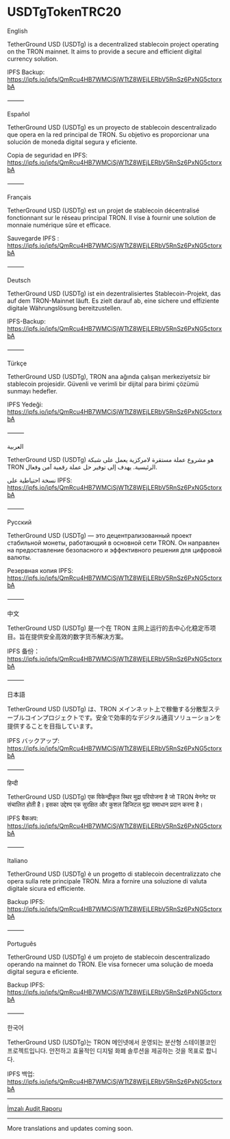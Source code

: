 # USDTgTokenTRC20

English

TetherGround USD (USDTg) is a decentralized stablecoin project operating on the TRON mainnet. It aims to provide a secure and efficient digital currency solution.

IPFS Backup:
https://ipfs.io/ipfs/QmRcu4HB7WMCiSjWTtZ8WEjLERbV5RnSz6PxNG5ctorxbA

⸻

Español

TetherGround USD (USDTg) es un proyecto de stablecoin descentralizado que opera en la red principal de TRON. Su objetivo es proporcionar una solución de moneda digital segura y eficiente.

Copia de seguridad en IPFS:
https://ipfs.io/ipfs/QmRcu4HB7WMCiSjWTtZ8WEjLERbV5RnSz6PxNG5ctorxbA

⸻

Français

TetherGround USD (USDTg) est un projet de stablecoin décentralisé fonctionnant sur le réseau principal TRON. Il vise à fournir une solution de monnaie numérique sûre et efficace.

Sauvegarde IPFS :
https://ipfs.io/ipfs/QmRcu4HB7WMCiSjWTtZ8WEjLERbV5RnSz6PxNG5ctorxbA

⸻

Deutsch

TetherGround USD (USDTg) ist ein dezentralisiertes Stablecoin-Projekt, das auf dem TRON-Mainnet läuft. Es zielt darauf ab, eine sichere und effiziente digitale Währungslösung bereitzustellen.

IPFS-Backup:
https://ipfs.io/ipfs/QmRcu4HB7WMCiSjWTtZ8WEjLERbV5RnSz6PxNG5ctorxbA

⸻

Türkçe

TetherGround USD (USDTg), TRON ana ağında çalışan merkeziyetsiz bir stablecoin projesidir. Güvenli ve verimli bir dijital para birimi çözümü sunmayı hedefler.

IPFS Yedeği:
https://ipfs.io/ipfs/QmRcu4HB7WMCiSjWTtZ8WEjLERbV5RnSz6PxNG5ctorxbA

⸻

العربية

TetherGround USD (USDTg) هو مشروع عملة مستقرة لامركزية يعمل على شبكة TRON الرئيسية. يهدف إلى توفير حل عملة رقمية آمن وفعال.

نسخة احتياطية على IPFS:
https://ipfs.io/ipfs/QmRcu4HB7WMCiSjWTtZ8WEjLERbV5RnSz6PxNG5ctorxbA

⸻

Русский

TetherGround USD (USDTg) — это децентрализованный проект стабильной монеты, работающий в основной сети TRON. Он направлен на предоставление безопасного и эффективного решения для цифровой валюты.

Резервная копия IPFS:
https://ipfs.io/ipfs/QmRcu4HB7WMCiSjWTtZ8WEjLERbV5RnSz6PxNG5ctorxbA

⸻

中文

TetherGround USD (USDTg) 是一个在 TRON 主网上运行的去中心化稳定币项目。旨在提供安全高效的数字货币解决方案。

IPFS 备份：
https://ipfs.io/ipfs/QmRcu4HB7WMCiSjWTtZ8WEjLERbV5RnSz6PxNG5ctorxbA

⸻

日本語

TetherGround USD (USDTg) は、TRON メインネット上で稼働する分散型ステーブルコインプロジェクトです。安全で効率的なデジタル通貨ソリューションを提供することを目指しています。

IPFS バックアップ:
https://ipfs.io/ipfs/QmRcu4HB7WMCiSjWTtZ8WEjLERbV5RnSz6PxNG5ctorxbA

⸻

हिन्दी

TetherGround USD (USDTg) एक विकेन्द्रीकृत स्थिर मुद्रा परियोजना है जो TRON मेननेट पर संचालित होती है। इसका उद्देश्य एक सुरक्षित और कुशल डिजिटल मुद्रा समाधान प्रदान करना है।

IPFS बैकअप:
https://ipfs.io/ipfs/QmRcu4HB7WMCiSjWTtZ8WEjLERbV5RnSz6PxNG5ctorxbA

⸻

Italiano

TetherGround USD (USDTg) è un progetto di stablecoin decentralizzato che opera sulla rete principale TRON. Mira a fornire una soluzione di valuta digitale sicura ed efficiente.

Backup IPFS:
https://ipfs.io/ipfs/QmRcu4HB7WMCiSjWTtZ8WEjLERbV5RnSz6PxNG5ctorxbA

⸻

Português

TetherGround USD (USDTg) é um projeto de stablecoin descentralizado operando na mainnet do TRON. Ele visa fornecer uma solução de moeda digital segura e eficiente.

Backup IPFS:
https://ipfs.io/ipfs/QmRcu4HB7WMCiSjWTtZ8WEjLERbV5RnSz6PxNG5ctorxbA

⸻

한국어

TetherGround USD (USDTg)는 TRON 메인넷에서 운영되는 분산형 스테이블코인 프로젝트입니다. 안전하고 효율적인 디지털 화폐 솔루션을 제공하는 것을 목표로 합니다.

IPFS 백업:
https://ipfs.io/ipfs/QmRcu4HB7WMCiSjWTtZ8WEjLERbV5RnSz6PxNG5ctorxbA

---

[İmzalı Audit Raporu](audit/USDCg_Audit_Report_Signed.pdf)

---

More translations and updates coming soon.